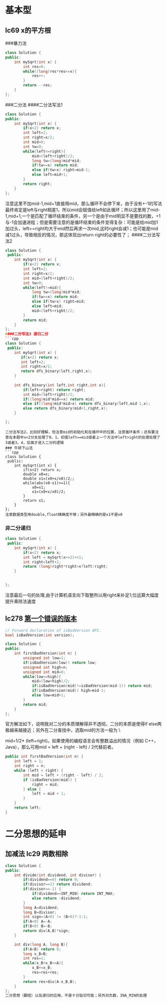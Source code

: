 # 基本型
## lc69 x的平方根
###暴力法
```cpp
class Solution {
public:
    int mySqrt(int x) {
        int res=0;
        while((long)res*res<=x){
            res++;
        }
        return --res;
    }
};
```
###二分法
####二分法写法1
```cpp
class Solution {
public:
    int mySqrt(int x) {
        if(x<2) return x;
        int left=2;
        int right=x/2;
        int mid=0;
        int tw=0; 
        while(left<=right){
            mid=(left+right)/2;
            long tw=(long)mid*mid;
            if(tw==x) return mid;
            else if(tw>x) right=mid-1;
            else left=mid+1;
        }
        return right;
    }
};
```
注意这里不加mid-1,mid+1直接用mid，那么循环不会停下来，由于没有+-1的写法最终肯定是left与right相差1，所以mid会赋值给left如此循环；所以这里用了mid-1,mid+1,一个是匹配了循环结束的条件，另一个是由于mid明显不是要找的数，+1与-1会加速进程；但是需要注意的是循环结束的条件变得复杂：可能是给mid加1加过头，left==right均大于mid然后再求一次mid,这时right会减1；也可能是mid减1过头，导致相反的情况，那这体现出return right的必要性了；
####二分法写法2
```cpp
class Solution {
 public:
    int mySqrt(int x) {
        if(x<2) return x;
        int left=2;
        int right=x/2;
        int mid=(left+right)/2;
        int tw=0;
        while(left!=mid){
            long tw=(long)mid*mid;
            if(tw==x) return mid;
            else if(tw>x) right=mid;
            else left=mid;
            mid=(left+right)/2;
        }
        return mid;
    }
};
####二分写法3 递归二分
```cpp
class Solution {
 public:
    int mySqrt(int x) {
       if(x<2) return x;
       int left=2;
       int right=x/2;
       return dfs_binary(left,right,x);
    }
    
    int dfs_binary(int left,int right,int x){
        if(left>right) return right;
        int mid=(left+right)/2;
        if((long)mid*mid==x) return mid;
        else if((long)mid*mid>x) return dfs_binary(left,mid-1,x);
        else return dfs_binary(mid+1,right,x);
    }

};

```
```
二分法写法2，比较好理解，但注意mid的初始化和在循环中的位置，注意循环条件；还有要注意在本题中x<2分支处理了0，1，初值left==mid或者上一个方法中left>ight的处理处理了3或者3，4，后面才进入二分的逻辑
### 牛顿下山法
```cpp
class Solution {
 public:
    int mySqrt(int x) {
        if(x<2) return x;
        double x0=x;
        double x1=(x0+x/x0)/2;;
        while(abs(x0-x1)>=1){
            x0=x1;
            x1=(x0+x/x0)/2;
        }
        return x1;
    }
};
注意数据类型用double,float精确度不够；另外最精确的是x1不是x0
```
### 非二分递归
```cpp
class Solution {
 public:
    int mySqrt(int x) {
        if(x<2) return x;
        int left = mySqrt(x>>2)<<1;
        int right=left+1;
        return (long)right*right>x?left:right;
    }
    

};
```
注意最后一句的处理,由于计算机语言向下取整所以用right来补足1;位运算大幅度提升乘除法速度
## lc278 [第一个错误的版本](https://leetcode-cn.com/problems/first-bad-version/)
```cpp
// Forward declaration of isBadVersion API.
bool isBadVersion(int version);

class Solution {
public:
    int firstBadVersion(int n) {
        unsigned int low=1;
        if(isBadVersion(low)) return low;
        unsigned int high=n;
        unsigned int mid=0;
        while(low<=high){
            mid=(low+high)/2;
            if(isBadVersion(mid)!=isBadVersion(mid-1)) return mid;
            if(isBadVersion(mid)) high=mid-1;
            else low=mid+1;
        }
        return mid;
    }
};
```
官方解法如下，说明我对二分的本质理解得并不透彻，二分的本质是使得if else两极越来越接近；另外在二分查找中，选取mid的方法一般为 \

mid=1/2* (left+right)。如果使用的编程语言会有整数溢出的情况（例如 C++，Java），那么可用mid = left + (right - left) / 2代替前者。

```cpp
public int firstBadVersion(int n) {
    int left = 1;
    int right = n;
    while (left < right) {
        int mid = left + (right - left) / 2;
        if (isBadVersion(mid)) {
            right = mid;
        } else {
            left = mid + 1;
        }
    }
    return left;
}
```
# 二分思想的延申
## 加减法 lc29 两数相除
```cpp
class Solution {
public:
    int divide(int dividend, int divisor) {
        if(dividend==0) return 0;
        if(divisor==1) return dividend;
        if(divisor==-1) {
            if(dividend==INT_MIN) return INT_MAX;
            else return -dividend;  
        }
        long A=dividend;
        long B=divisor;
        int sign=(A>0) != (B>0)?-1:1;
        if(A<0) A=-A;
        if(B<0) B=-B;
        return div(A,B)*sign;        
    }

    int div(long A, long B){
        if(A<B) return 0;
        long x_B=B;
        int res=1;
        while(x_B+x_B<=A){
            x_B+=x_B;
            res=res+res;
        }
        return res+div(A-x_B,B);    
    }
};
二分思想（翻倍）以及递归的应用，不是十分贴切可能；另外对负数，INA_MIN的处理


